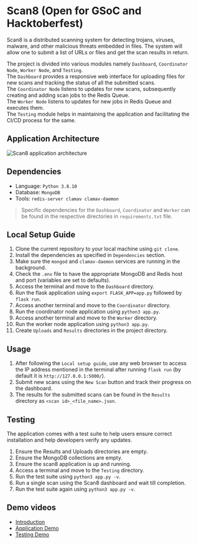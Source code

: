 Scan8 (Open for GSoC and Hacktoberfest)
========

Scan8 is a distributed scanning system for detecting trojans, viruses, malware, and other malicious threats embedded in files. The system will allow one to submit a list of URLs or files and get the scan results in return.  

The project is divided into various modules namely ```Dashboard```, ```Coordinator Node```, ```Worker Node```, and ```Testing```.  
The ```Dashboard``` provides a responsive web interface for uploading files for new scans and tracking the status of all the submitted scans.  
The ```Coordinator Node``` listens to updates for new scans, subsequently creating and adding scan jobs to the Redis Queue.  
The ```Worker Node``` listens to updates for new jobs in Redis Queue and executes them.  
The ```Testing``` module helps in maintaining the application and facilitating the CI/CD process for the same.

## Application Architecture
![Scan8 application architecture](https://user-images.githubusercontent.com/54113320/129327795-bd8da18e-484a-428a-aa90-7cc063e11b7f.png)

## Dependencies
* Language: ```Python 3.8.10```
* Database: ```MongoDB```
* Tools: ```redis-server clamav clamav-daemon```

> Specific dependencies for the ```Dashboard```, ```Coordinator``` and ```Worker``` can be found in the respective directories in ```requirements.txt``` file.


## Local Setup Guide
1. Clone the current repository to your local machine using ```git clone```.
2. Install the dependencies as specified in ```Dependencies``` section.
3. Make sure the ```mongod``` and ```clamav-daemon``` services are running in the background.
4. Check the ```.env``` file to have the appropriate MongoDB and Redis host and port (variables are set to defaults).
5. Access the terminal and move to the ```Dashboard``` directory.
6. Run the flask application using ```export FLASK_APP=app.py``` followed by ```flask run```.
7. Access another terminal and move to the ```Coordinator``` directory.
8. Run the coordinator node application using ```python3 app.py```.
9. Access another terminal and move to the ```Worker``` directory.
10. Run the worker node application using ```python3 app.py```.
11. Create ```Uploads``` and ```Results``` directories in the project directory.


## Usage
1. After following the ```Local setup guide```, use any web browser to access the IP address mentioned in the terminal after running ```flask run``` (by default it is ```http://127.0.0.1:5000/```).
2. Submit new scans using the ```New Scan``` button and track their progress on the dashboard.
3. The results for the submitted scans can be found in the ```Results``` directory as ```<scan id>_<file_name>.json```.

## Testing
The application comes with a test suite to help users ensure correct installation and help developers verify any updates.
1. Ensure the Results and Uploads directories are empty.
2. Ensure the MongoDB collections are empty.
3. Ensure the scan8 application is up and running.
4. Access a terminal and move to the ```Testing``` directory.
5. Run the test suite using ```python3 app.py -v```.
7. Run a single scan using the Scan8 dashboard and wait till completion.
8. Run the test suite again using ```python3 app.py -v```.

## Demo videos
* [Introduction](https://drive.google.com/file/d/16oXRxPhDIK1QnPnjoJig_SXpZj8Lj-mq/view?usp=sharing)
* [Application Demo](https://drive.google.com/file/d/1TblQdpIAS4VybZzgb2ORfmJiXs_McVrO/view?usp=sharing)
* [Testing Demo](https://drive.google.com/file/d/1CTvLrD_fSdq6xxXabgkLGOPs3jDLwPrT/view?usp=sharing)
